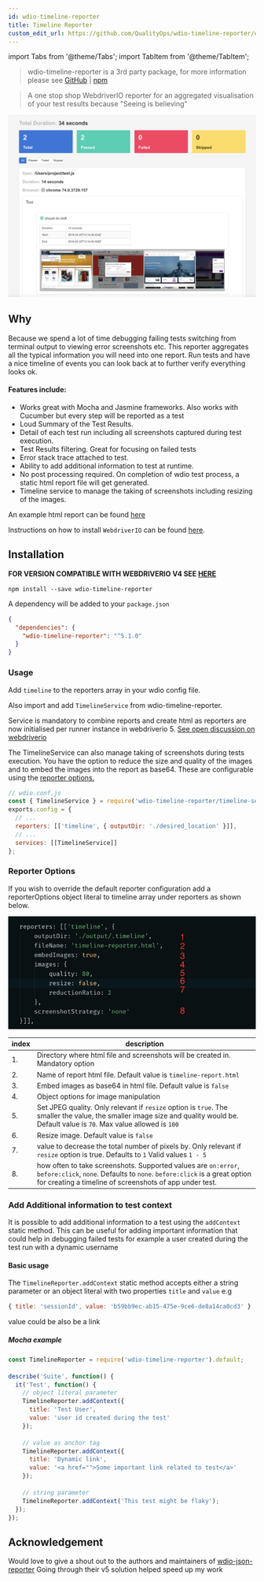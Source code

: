 ```yaml
---
id: wdio-timeline-reporter
title: Timeline Reporter
custom_edit_url: https://github.com/QualityOps/wdio-timeline-reporter/edit/master//README.md
---
```


import Tabs from '@theme/Tabs';
import TabItem from '@theme/TabItem';

> wdio-timeline-reporter is a 3rd party package, for more information please see [GitHub](https://github.com/QualityOps/wdio-timeline-reporter) | [npm](https://www.npmjs.com/package/wdio-timeline-reporter)


> A one stop shop WebdriverIO reporter for an aggregated visualisation of your test results because "Seeing is believing"

![example.png](https://github.com/QualityOps/wdio-timeline-reporter/blob/master/./images/example.png)

## Why

Because we spend a lot of time debugging failing tests switching from terminal output to viewing error screenshots etc. This reporter aggregates all the typical information you will need into one report. Run tests and have a nice timeline of events you can look back at to further verify everything looks ok.

#### Features include:

- Works great with Mocha and Jasmine frameworks. Also works with Cucumber but every step will be reported as a test
- Loud Summary of the Test Results.
- Detail of each test run including all screenshots captured during test execution.
- Test Results filtering. Great for focusing on failed tests
- Error stack trace attached to test.
- Ability to add additional information to test at runtime.
- No post processing required. On completion of wdio test process, a static html report file will get generated.
- Timeline service to manage the taking of screenshots including resizing of the images.

An example html report can be found [here](http://htmlpreview.github.io/?https://github.com/QualityOps/wdio-timeline-reporter/blob/master/images/example-timeline-report.html)

Instructions on how to install `WebdriverIO` can be found [here](http://webdriver.io/guide/getstarted/install.html).

## Installation

**FOR VERSION COMPATIBLE WITH WEBDRIVERIO V4 SEE [HERE](https://github.com/QualityOps/wdio-timeline-reporter/tree/v4)**

```shell
npm install --save wdio-timeline-reporter
```

A dependency will be added to your `package.json`

```json
{
  "dependencies": {
    "wdio-timeline-reporter": "^5.1.0"
  }
}
```

### Usage

Add `timeline` to the reporters array in your wdio config file.

Also import and add `TimelineService` from wdio-timeline-reporter.

Service is mandatory to combine reports and create html as reporters are now initialised per runner instance in webdriverio 5. [See open discussion on webdriverio](https://github.com/webdriverio/webdriverio/issues/3780)

The TimelineService can also manage taking of screenshots during tests execution. You have the option to reduce the size and quality of the images and to embed the images into the report as base64. These are configurable using the [reporter options.](#reporter-options)

```js
// wdio.conf.js
const { TimelineService } = require('wdio-timeline-reporter/timeline-service');
exports.config = {
  // ...
  reporters: [['timeline', { outputDir: './desired_location' }]],
  // ...
  services: [[TimelineService]]
};
```

### Reporter Options

If you wish to override the default reporter configuration add a reporterOptions object literal to timeline array under reporters as shown below.

![reporter-options.png](https://github.com/QualityOps/wdio-timeline-reporter/blob/master/./images/reporter-options.png)

| index | description                                                                                                                                                                                            |
| ----- | ------------------------------------------------------------------------------------------------------------------------------------------------------------------------------------------------------ |
| 1.    | Directory where html file and screenshots will be created in. Mandatory option                                                                                                                         |
| 2.    | Name of report html file. Default value is `timeline-report.html`                                                                                                                                      |
| 3.    | Embed images as base64 in html file. Default value is `false`                                                                                                                                          |
| 4.    | Object options for image manipulation                                                                                                                                                                  |
| 5.    | Set JPEG quality. Only relevant if `resize` option is `true`. The smaller the value, the smaller image size and quality would be. Default value is `70`. Max value allowed is `100`                    |
| 6.    | Resize image. Default value is `false`                                                                                                                                                                 |
| 7.    | value to decrease the total number of pixels by. Only relevant if `resize` option is true. Defaults to `1` Valid values `1 - 5`                                                                        |
| 8.    | how often to take screenshots. Supported values are `on:error`, `before:click`, `none`. Defaults to `none`. `before:click` is a great option for creating a timeline of screenshots of app under test. |

### Add Additional information to test context

It is possible to add additional information to a test using the `addContext` static method. This can be useful for adding important information that could help in debugging failed tests for example a user created during the test run with a dynamic username

#### Basic usage

The `TimelineReporter.addContext` static method accepts either a string parameter or an object literal with two properties `title` and `value` e.g

```js
{ title: 'sessionId', value: 'b59bb9ec-ab15-475e-9ce6-de8a14ca0cd3' }
```

value could be also be a link

##### Mocha example

```js
const TimelineReporter = require('wdio-timeline-reporter').default;

describe('Suite', function() {
  it('Test', function() {
    // object literal parameter
    TimelineReporter.addContext({
      title: 'Test User',
      value: 'user id created during the test'
    });

    // value as anchor tag
    TimelineReporter.addContext({
      title: 'Dynamic link',
      value: '<a href="">Some important link related to test</a>'
    });

    // string parameter
    TimelineReporter.addContext('This test might be flaky');
  });
});
```

## Acknowledgement

Would love to give a shout out to the authors and maintainers of [wdio-json-reporter](https://github.com/fijijavis/wdio-json-reporter) Going through their v5 solution helped speed up my work
